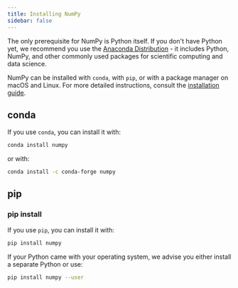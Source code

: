 ```yaml
---
title: Installing NumPy
sidebar: false
---
```


The only prerequisite for NumPy is Python itself. If you don't have Python yet, we recommend you use the [Anaconda Distribution](https://www.anaconda.com/distribution) - it includes Python, NumPy, and other commonly used packages for scientific computing and data science.

NumPy can be installed with `conda`, with `pip`, or with a package manager on macOS and Linux. For more detailed instructions, consult the [installation guide](to_be_added_to_the_docs).

## conda

If you use `conda`, you can install it with:

```bash
conda install numpy
```

or with:

```bash
conda install -c conda-forge numpy
```

## pip

### pip install

If you use `pip`, you can install it with:

```bash
pip install numpy
```

If your Python came with your operating system, we advise you either install a separate Python or use:

```bash
pip install numpy --user
```

